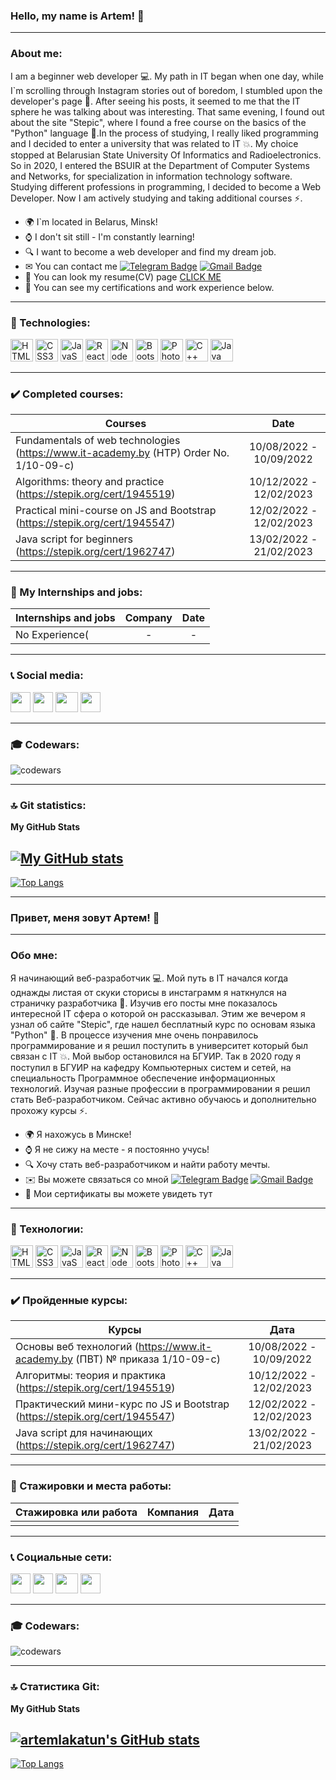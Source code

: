 ### Hello, my name is Artem! 👋
___
### About me:
I am a beginner web developer 💻. My path in IT began when one day, while I`m scrolling through Instagram stories out of boredom, I stumbled upon the developer's page 📱.
After seeing his posts, it seemed to me that the IT sphere he was talking about was interesting. That same evening, I found out about the site "Stepic", where I found 
a free course on the basics of the "Python" language 🐍.In the process of studying, I really liked programming and I decided to enter a university that was related to IT 💥.
My choice stopped at Belarusian State University Of Informatics and Radioelectronics. So in 2020, I entered the BSUIR at the Department of Computer Systems and Networks,
for specialization in information technology software. Studying different professions in programming, I decided to become a Web Developer. Now I am actively studying and taking additional courses ⚡.

* 🌍 I`m located in Belarus, Minsk!
* ⌚ I don't sit still - I'm constantly learning!
* 🔍 I want to become a web developer and find my dream job.
* ✉ You can contact me [![Telegram Badge](https://img.shields.io/badge/-ArtemLakatun-blue?style=flat&logo=Telegram&logoColor=white)](https://t.me/artem_lakatun) [![Gmail Badge](https://img.shields.io/badge/-Gmail-green?style=flat&logo=Gmail&logoColor=white)](mailto:alakatuni@mail.ru)
* 📁 You can look my resume(CV) page [CLICK ME](https://artemlakatun.github.io/cv_site_card/)
* 📰 You can see my certifications and work experience below.
___
### 🔧 Technologies:
<p align="left">
<a href="https://developer.mozilla.org/en-US/docs/Glossary/HTML5" target="_blank" rel="noreferrer"><img src="https://raw.githubusercontent.com/danielcranney/readme-generator/main/public/icons/skills/html5-colored.svg" width="36" height="36" alt="HTML5"/></a>
<a href="https://www.w3.org/TR/CSS/#css" target="_blank" rel="noreferrer"><img src="https://raw.githubusercontent.com/danielcranney/readme-generator/main/public/icons/skills/css3-colored.svg" width="36" height="36" alt="CSS3"/></a>
<a href="https://developer.mozilla.org/en-US/docs/Web/JavaScript" target="_blank" rel="noreferrer"><img src="https://raw.githubusercontent.com/danielcranney/readme-generator/main/public/icons/skills/javascript-colored.svg" width="36" height="36" alt="JavaScript"/></a>
<a href="https://ru.legacy.reactjs.org/" target="_blank" rel="noreferrer"><img src="https://raw.githubusercontent.com/danielcranney/readme-generator/main/public/icons/skills/react.svg" width="36" height="36" alt="React"/></a>
<a href="https://nodejs.org/en/" target="_blank" rel="noreferrer"><img src="https://raw.githubusercontent.com/danielcranney/readme-generator/main/public/icons/skills/nodejs-colored.svg" width="36" height="36" alt="NodeJS"/></a>
<a href="https://getbootstrap.com/" target="_blank" rel="noreferrer"><img src="https://raw.githubusercontent.com/danielcranney/readme-generator/main/public/icons/skills/bootstrap-colored.svg" width="36" height="36" alt="Bootstrap"/></a>
<a href="https://www.adobe.com/uk/products/photoshop.html" target="_blank" rel="noreferrer"><img src="https://raw.githubusercontent.com/danielcranney/readme-generator/main/public/icons/skills/photoshop-colored.svg" width="36" height="36" alt="Photoshop"/></a>
<a href="https://docs.microsoft.com/en-us/cpp/?view=msvc-170" target="_blank" rel="noreferrer"><img src="https://raw.githubusercontent.com/danielcranney/readme-generator/main/public/icons/skills/cplusplus-colored.svg" width="36" height="36" alt="C++" /></a>
<a href="https://www.oracle.com/java/" target="_blank" rel="noreferrer"><img src="https://raw.githubusercontent.com/danielcranney/readme-generator/main/public/icons/skills/java-colored.svg" width="36" height="36" alt="Java" /></a>
</p>

___

### ✔️ Completed courses:
| Courses                                                                                |          Date           |
|----------------------------------------------------------------------------------------|:-----------------------:|
| Fundamentals of web technologies (https://www.it-academy.by (HTP) Order No. 1/10-09-c) | 10/08/2022 - 10/09/2022 |
| Algorithms: theory and practice (https://stepik.org/cert/1945519)                      | 10/12/2022 - 12/02/2023 |
| Practical mini-course on JS and Bootstrap (https://stepik.org/cert/1945547)            | 12/02/2022 - 12/02/2023 |
| Java script for beginners (https://stepik.org/cert/1962747)                            | 13/02/2022 - 21/02/2023 |

---
### 🔨 My Internships and jobs:
| Internships and jobs | Company | Date |
|----------------------|:-------:|:----:|
| No Experience(       |    -    |  -   |

___
### 📞 Social media:
<p align="left"> <a href="https://discord.com/users/artem_lakatun#5058" target="_blank" rel="noreferrer"><img src="https://raw.githubusercontent.com/danielcranney/readme-generator/main/public/icons/socials/discord.svg" width="32" height="32" /></a> <a href="https://www.github.com/artemlakatun" target="_blank" rel="noreferrer">
<img src="https://raw.githubusercontent.com/danielcranney/readme-generator/main/public/icons/socials/github.svg" width="32" height="32" /></a> <a href="http://www.instagram.com/artem_lakatun" target="_blank" rel="noreferrer"><img src="https://raw.githubusercontent.com/danielcranney/readme-generator/main/public/icons/socials/instagram.svg"
width="36" height="32" /></a> <a href="https://www.linkedin.com/in/artemlakatun" target="_blank" rel="noreferrer"><img src="https://raw.githubusercontent.com/danielcranney/readme-generator/main/public/icons/socials/linkedin.svg" width="32" height="32"/></a> </p>

___
### 🎓 Codewars:
![codewars](https://www.codewars.com/users/artemlakatun/badges/large)
___
### 🔝 Git statistics:
<b>My GitHub Stats</b>

[![My GitHub stats](https://github-readme-stats.vercel.app/api?username=artemlakatun&show_icons=true&theme=dark)](https://github.com/anuraghazra/github-readme-stats)
---
[![Top Langs](https://github-readme-stats.vercel.app/api/top-langs/?username=artemlakatun&show_icons=true&theme=dark)](https://github.com/anuraghazra/github-readme-stats)


___

### Привет, меня зовут Артем! 👋
___

### Обо мне:
Я начинающий веб-разработчик 💻. Мой путь в IT начался когда однажды листая от скуки сторисы в инстаграмм я наткнулся на страничку разработчика 📱. Изучив его посты мне показалось интересной IT сфера о которой он рассказывал.
Этим же вечером я узнал об сайте "Stepic", где нашел бесплатный курс по основам языка "Python" 🐍. В процессе изучения мне очень понравилось программирование и я решил поступить в университет который был связан с IT 💥. Мой выбор
остановился на БГУИР. Так в 2020 году я поступил в БГУИР на кафедру Компьютерных систем и сетей, на специальность Программное обеспечение информационных технологий. Изучая разные профессии 
в программировании я решил стать Веб-разработчиком. Сейчас активно обучаюсь и дополнительно прохожу курсы ⚡.

* 🌍 Я нахожусь в Минске!
* ⌚ Я не сижу на месте - я постоянно учусь!
* 🔍 Хочу стать веб-разработчиком и найти работу мечты.
* ✉️ Вы можете связаться со мной [![Telegram Badge](https://img.shields.io/badge/-ArtemLakatun-blue?style=flat&logo=Telegram&logoColor=white)](https://t.me/artem_lakatun) [![Gmail Badge](https://img.shields.io/badge/-Gmail-green?style=flat&logo=Gmail&logoColor=white)](mailto:alakatuni@mail.ru)
* 📰 Мои сертификаты вы можете увидеть тут 
___
### 🔧 Технологии:
<p align="left">
<a href="https://developer.mozilla.org/en-US/docs/Glossary/HTML5" target="_blank" rel="noreferrer"><img src="https://raw.githubusercontent.com/danielcranney/readme-generator/main/public/icons/skills/html5-colored.svg" width="36" height="36" alt="HTML5"/></a>
<a href="https://www.w3.org/TR/CSS/#css" target="_blank" rel="noreferrer"><img src="https://raw.githubusercontent.com/danielcranney/readme-generator/main/public/icons/skills/css3-colored.svg" width="36" height="36" alt="CSS3"/></a>
<a href="https://developer.mozilla.org/en-US/docs/Web/JavaScript" target="_blank" rel="noreferrer"><img src="https://raw.githubusercontent.com/danielcranney/readme-generator/main/public/icons/skills/javascript-colored.svg" width="36" height="36" alt="JavaScript"/></a>
<a href="https://ru.legacy.reactjs.org/" target="_blank" rel="noreferrer"><img src="https://raw.githubusercontent.com/danielcranney/readme-generator/main/public/icons/skills/react.svg" width="36" height="36" alt="React"/></a>
<a href="https://nodejs.org/en/" target="_blank" rel="noreferrer"><img src="https://raw.githubusercontent.com/danielcranney/readme-generator/main/public/icons/skills/nodejs-colored.svg" width="36" height="36" alt="NodeJS"/></a>
<a href="https://getbootstrap.com/" target="_blank" rel="noreferrer"><img src="https://raw.githubusercontent.com/danielcranney/readme-generator/main/public/icons/skills/bootstrap-colored.svg" width="36" height="36" alt="Bootstrap"/></a>
<a href="https://www.adobe.com/uk/products/photoshop.html" target="_blank" rel="noreferrer"><img src="https://raw.githubusercontent.com/danielcranney/readme-generator/main/public/icons/skills/photoshop-colored.svg" width="36" height="36" alt="Photoshop"/></a>
<a href="https://docs.microsoft.com/en-us/cpp/?view=msvc-170" target="_blank" rel="noreferrer"><img src="https://raw.githubusercontent.com/danielcranney/readme-generator/main/public/icons/skills/cplusplus-colored.svg" width="36" height="36" alt="C++" /></a>
<a href="https://www.oracle.com/java/" target="_blank" rel="noreferrer"><img src="https://raw.githubusercontent.com/danielcranney/readme-generator/main/public/icons/skills/java-colored.svg" width="36" height="36" alt="Java" /></a>
</p>

___
### ✔️ Пройденные курсы:
| Курсы                                                                      |          Дата           |
|----------------------------------------------------------------------------|:-----------------------:|
| Основы веб технологий (https://www.it-academy.by (ПВТ) № приказа 1/10-09-c)| 10/08/2022 - 10/09/2022 |
| Алгоритмы: теория и практика (https://stepik.org/cert/1945519)             | 10/12/2022 - 12/02/2023 |
| Практический мини-курс по JS и Bootstrap (https://stepik.org/cert/1945547) | 12/02/2022 - 12/02/2023 |
| Java script для начинающих (https://stepik.org/cert/1962747)               | 13/02/2022 - 21/02/2023 |

---
### 🔨 Стажировки и места работы:
| Стажировка или работа | Компания |          Дата          |
|-----------------------|:--------:|:----------------------:|
|                       |          |                        |

___
### 📞 Социальные сети:
<p align="left"> <a href="https://discord.com/users/artem_lakatun#5058" target="_blank" rel="noreferrer"><img src="https://raw.githubusercontent.com/danielcranney/readme-generator/main/public/icons/socials/discord.svg" width="32" height="32" /></a> <a href="https://www.github.com/artemlakatun" target="_blank" rel="noreferrer">
<img src="https://raw.githubusercontent.com/danielcranney/readme-generator/main/public/icons/socials/github.svg" width="32" height="32" /></a> <a href="http://www.instagram.com/artem_lakatun" target="_blank" rel="noreferrer"><img src="https://raw.githubusercontent.com/danielcranney/readme-generator/main/public/icons/socials/instagram.svg"
width="36" height="32" /></a> <a href="https://www.linkedin.com/in/artemlakatun" target="_blank" rel="noreferrer"><img src="https://raw.githubusercontent.com/danielcranney/readme-generator/main/public/icons/socials/linkedin.svg" width="32" height="32"/></a> </p>

___
### 🎓 Codewars:
![codewars](https://www.codewars.com/users/artemlakatun/badges/large)
___
### 🔝 Статистика Git:
<b>My GitHub Stats</b>

<a href="http://www.github.com/artemlakatun"><img src="https://github-readme-stats.vercel.app/api?username=artemlakatun&show_icons=true,&hide=stars,&count_private=true,&theme=dark&text_color=ffffff&icon_color=0891b2&bg_color=1c1917&hide_border=true&show_icons=true" alt="artemlakatun's GitHub stats" /></a>
---
[![Top Langs](https://github-readme-stats.vercel.app/api/top-langs/?username=artemlakatun&theme=dark)](https://github.com/anuraghazra/github-readme-stats)